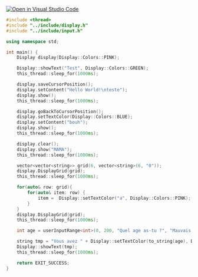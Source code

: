 [![Open in Visual Studio Code](https://classroom.github.com/assets/open-in-vscode-c66648af7eb3fe8bc4f294546bfd86ef473780cde1dea487d3c4ff354943c9ae.svg)](https://classroom.github.com/online_ide?assignment_repo_id=9345141&assignment_repo_type=AssignmentRepo)

```c++
#include <thread>
#include "../include/display.h"
#include "../include/input.h"

using namespace std;

int main() {
    Display display(Display::Colors::PINK);

    Display::showText("Test", Display::Colors::GREEN);
    this_thread::sleep_for(1000ms);

    display.saveCursorPosition();
    display.setContent("Hello World!\nteste");
    display.show();
    this_thread::sleep_for(1000ms);

    display.goBackToCursorPosition();
    display.setTextColor(Display::Colors::BLUE);
    display.setContent("bouh");
    display.show();
    this_thread::sleep_for(1000ms);

    display.clear();
    display.show("MAMA");
    this_thread::sleep_for(1000ms);

    vector<vector<string>> grid(6, vector<string>(6, "0"));
    display.DisplayGrid(grid);
    this_thread::sleep_for(1000ms);

    for(auto& row: grid){
        for(auto& item: row) {
            item =  Display::setTextColor("a", Display::Colors::PINK);
        }
    }
    display.DisplayGrid(grid);
    this_thread::sleep_for(1000ms);

    int age = userInputRange<int>(0, 200, "Quel age as-tu ?", "Mauvais entrée");

    string tmp = "Vous avez " + Display::setTextColor(to_string(age), Display::Colors::RED) + " ans";
    Display::showText(tmp);
    this_thread::sleep_for(1000ms);

    return EXIT_SUCCESS;
}
```
